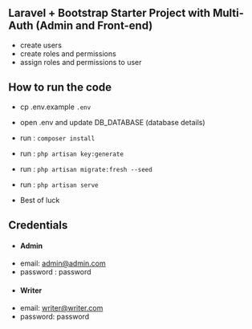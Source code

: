## Laravel + Bootstrap Starter Project with Multi-Auth (Admin and Front-end)

-   create users
-   create roles and permissions
-   assign roles and permissions to user

## How to run the code

-   cp .env.example `.env`
-   open .env and update DB_DATABASE (database details)
-   run : `composer install`
-   run : `php artisan key:generate`
-   run : `php artisan migrate:fresh --seed`
-   run : `php artisan serve`

-   Best of luck

## Credentials

-   #### Admin
-   email: admin@admin.com
-   password : password
-   #### Writer
-   email: writer@writer.com
-   password: password
